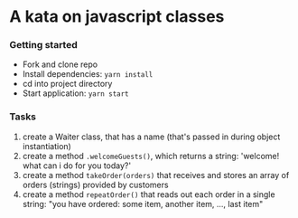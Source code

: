 # A kata on javascript classes

### Getting started
- Fork and clone repo
- Install dependencies: `yarn install`
- cd into project directory
- Start application: `yarn start`

### Tasks

1. create a Waiter class, that has a name (that's passed in during object instantiation)
2. create a method `.welcomeGuests()`, which returns a string: 'welcome! what can i do for you today?'
3. create a method `takeOrder(orders)` that receives and stores an array of orders (strings) provided by customers
4. create a method `repeatOrder()` that reads out each order in a single string: "you have ordered: some item, another item, ..., last item"


